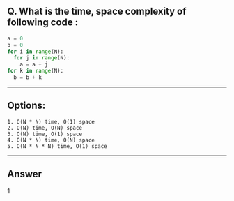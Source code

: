 ## Q. What is the time, space complexity of following code :

```python
a = 0
b = 0
for i in range(N):
  for j in range(N):
    a = a + j
for k in range(N):
  b = b + k
```

---

## Options:
    1. O(N * N) time, O(1) space
    2. O(N) time, O(N) space
    3. O(N) time, O(1) space
    4. O(N * N) time, O(N) space
    5. O(N * N * N) time, O(1) space

---

## Answer
1

